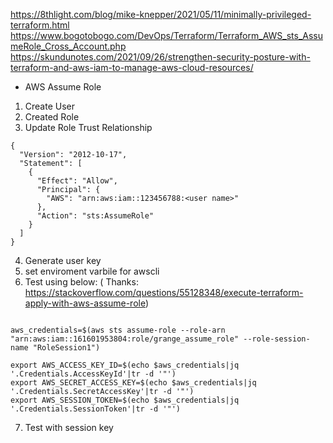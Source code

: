 https://8thlight.com/blog/mike-knepper/2021/05/11/minimally-privileged-terraform.html
https://www.bogotobogo.com/DevOps/Terraform/Terraform_AWS_sts_AssumeRole_Cross_Account.php
https://skundunotes.com/2021/09/26/strengthen-security-posture-with-terraform-and-aws-iam-to-manage-aws-cloud-resources/

* AWS Assume Role

1. Create User
2. Created Role
3. Update Role Trust Relationship
```
{
  "Version": "2012-10-17",
  "Statement": [
    {
      "Effect": "Allow",
      "Principal": {
        "AWS": "arn:aws:iam::123456788:<user name>"
      },
      "Action": "sts:AssumeRole"
    }
  ]
}
```

4. Generate user key
5. set enviroment varbile for awscli
6. Test using below: ( Thanks: https://stackoverflow.com/questions/55128348/execute-terraform-apply-with-aws-assume-role)

```

aws_credentials=$(aws sts assume-role --role-arn "arn:aws:iam::161601953804:role/grange_assume_role" --role-session-name "RoleSession1")

export AWS_ACCESS_KEY_ID=$(echo $aws_credentials|jq '.Credentials.AccessKeyId'|tr -d '"')
export AWS_SECRET_ACCESS_KEY=$(echo $aws_credentials|jq '.Credentials.SecretAccessKey'|tr -d '"')
export AWS_SESSION_TOKEN=$(echo $aws_credentials|jq '.Credentials.SessionToken'|tr -d '"')
```
7. Test with session key
